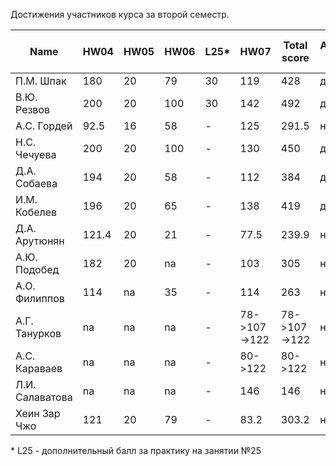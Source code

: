 Достижения участников курса за второй семестр.

| Name            | HW04  | HW05 | HW06 | L25* | HW07         | Total score  | Автозачет (балл) | Допуск к зачету | Зачет (балл) |
| --------------- | ----- | ---- | ---- | ---- | ------------ | ------------ | ---------------- | --------------- | ------------ |
| П.М. Шпак       | 180   | 20   | 79   | 30   | 119          | 428          | да (9)           | да              | да (9)       |
| В.Ю. Резвов     | 200   | 20   | 100  | 30   | 142          | 492          | да (10)          | да              | да (10)      |
| А.С. Гордей     | 92.5  | 16   | 58   | -    | 125          | 291.5        | нет              | да              | да (8)       |
| Н.С. Чечуева    | 200   | 20   | 100  | -    | 130          | 450          | да (9)           | да              | да (9)       |
| Д.А. Собаева    | 194   | 20   | 58   | -    | 112          | 384          | да (7)           | да              | да (7)       |
| И.М. Кобелев    | 196   | 20   | 65   | -    | 138          | 419          | да (8)           | да              | да (8)       |
| Д.А. Арутюнян   | 121.4 | 20   | 21   | -    | 77.5         | 239.9        | нет              | да              | да (4)       |
| А.Ю. Подобед    | 182   | 20   | na   | -    | 103          | 305          | нет              | да              | да (7)       |
| А.О. Филиппов   | 114   | na   | 35   | -    | 114          | 263          | нет              | да              | да (8)       |
| А.Г. Танурков   | na    | na   | na   | -    | 78->107->122 | 78->107->122 | нет              | нет->да         | да (6)       |
| А.С. Караваев   | na    | na   | na   | -    | 80->122      | 80->122      | нет              | нет->да         | да (6)       |
| Л.И. Салаватова | na    | na   | na   | -    | 146          | 146          | нет              | да              | да (6)       |
| Хеин Зар Чжо    | 121   | 20   | 79   | -    | 83.2         | 303.2        | нет              | да              | да (7)       |

\* L25 - дополнительный балл за практику на занятии №25

